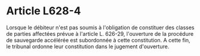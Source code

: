 # Article L628-4

Lorsque le débiteur n'est pas soumis à l'obligation de constituer des classes de parties affectées prévue à l'article L. 626-29, l'ouverture de la procédure de sauvegarde accélérée est subordonnée à cette constitution. A cette fin, le tribunal ordonne leur constitution dans le jugement d'ouverture.
